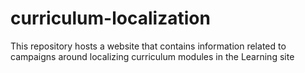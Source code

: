 # curriculum-localization
This repository hosts a website that contains information related to campaigns around localizing curriculum modules in the Learning site
